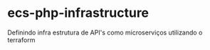 # ecs-php-infrastructure
Definindo infra estrutura de API's como microserviços utilizando o terraform

